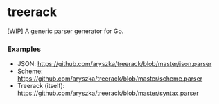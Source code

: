 # treerack

[WIP] A generic parser generator for Go.

### Examples

- JSON: https://github.com/aryszka/treerack/blob/master/json.parser
- Scheme: https://github.com/aryszka/treerack/blob/master/scheme.parser
- Treerack (itself): https://github.com/aryszka/treerack/blob/master/syntax.parser
